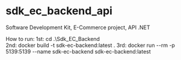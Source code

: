 # sdk_ec_backend_api
Software Development Kit, E-Commerce project, API .NET


How to run:
1st: cd .\Sdk_EC_Backend\
2nd: docker build -t sdk-ec-backend:latest .
3rd: docker run --rm -p 5139:5139 --name sdk-ec-backend sdk-ec-backend:latest